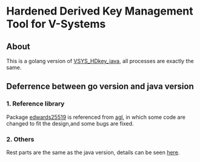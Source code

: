 # Hardened Derived Key Management Tool for V-Systems

## About

This is a golang version of [VSYS_HDkey_java](https://github.com/Brochao/VSYS_HDkey_java), all processes are exactly the same.


## Deferrence between go version and java version


### 1. Reference library

Package [edwards25519](https://github.com/Brochao/VSYS_HDkey_go/tree/master/edwards25519) is referenced from [agl](https://github.com/agl/ed25519),
in which some code are changed to fit the design,and some bugs are fixed.

### 2. Others

Rest parts are the same as the java version, details can be seen [here](https://github.com/Brochao/VSYS_HDkey_java/blob/master/README.md).
